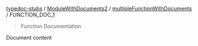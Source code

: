 [typedoc-stubs](README.md) / [ModuleWithDocuments2](ModuleWithDocuments2.md) / [multipleFunctionWithDocuments](ModuleWithDocuments2.Function.multipleFunctionWithDocuments.md) / FUNCTION\_DOC\_1

> Function Documentation

Document content
